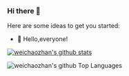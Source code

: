 ### Hi there 👋

Here are some ideas to get you started:

- 🔭  Hello,everyone!


[![weichaozhan's github stats](https://github-readme-stats.vercel.app/api?username=weichaozhan&hide=contribs,prs,issues&hide_title=true&show_icons=true&theme=slateorange&show_owner=true&count_private=true&include_all_commits=false)](https://github.com/anuraghazra/github-readme-stats)

![weichaozhan's github Top Languages](https://github-readme-stats.vercel.app/api/top-langs/?username=Arthur-Delacroix&layout=compact&theme=vue&card_width=445&hide_border=true)
